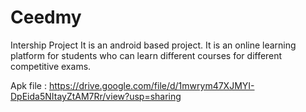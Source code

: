 # Ceedmy
Intership Project
It is an android based project. It is an online learning platform for students who can learn different courses for different competitive exams.

Apk file : https://drive.google.com/file/d/1mwrym47XJMYI-DpEida5NItayZtAM7Rr/view?usp=sharing
